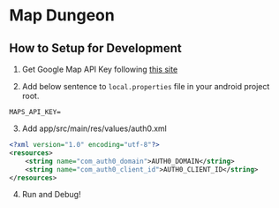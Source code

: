 # Map Dungeon

## How to Setup for Development

1. Get Google Map API Key
   following [this site](https://developers.google.com/maps/documentation/android-sdk/start?hl=ja)

2. Add below sentence to  `local.properties` file in your android project root.

```
MAPS_API_KEY=
```

3. Add app/src/main/res/values/auth0.xml

```xml
<?xml version="1.0" encoding="utf-8"?>
<resources>
    <string name="com_auth0_domain">AUTH0_DOMAIN</string>
    <string name="com_auth0_client_id">AUTH0_CLIENT_ID</string>
</resources>
```

4. Run and Debug!